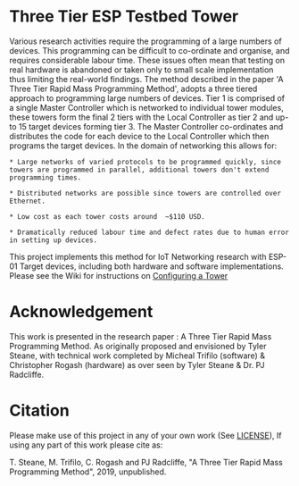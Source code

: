 # Three Tier ESP Testbed Tower

Various research activities require the programming of a large numbers of devices.  This programming can be difficult to co-ordinate and organise, and requires considerable labour time. These issues often mean that testing on real hardware is abandoned or taken only to small scale implementation thus limiting the real-world findings. The method described in the paper 'A Three Tier Rapid Mass Programming Method', adopts a three tiered approach to programming large numbers of devices. Tier 1 is comprised of a single Master Controller which is networked to individual tower modules, these towers form the final 2 tiers with the Local Controller as tier 2 and up-to 15 target devices forming tier 3. The Master Controller co-ordinates and distributes the code for each device to the Local Controller which then programs the target devices. In the domain of networking this allows for:

	
	* Large networks of varied protocols to be programmed quickly, since towers are programmed in parallel, additional towers don't extend programming times.
	
	* Distributed networks are possible since towers are controlled over Ethernet.
	
	* Low cost as each tower costs around  ~$110 USD.
	
	* Dramatically reduced labour time and defect rates due to human error in setting up devices.

This project implements this method for IoT Networking research with ESP-01 Target devices, including both hardware and software implementations.
Please see the Wiki for instructions on [Configuring a Tower](https://bitbucket.org/tylersteane/three-tier-esp-testbed-tower/wiki/Configuring%20a%20Tower%20Controller)

# Acknowledgement

This work is presented in the research paper : A Three Tier Rapid Mass Programming Method.
As originally proposed and envisioned by Tyler Steane, with technical work completed by Micheal Trifilo (software) & Christopher Rogash (hardware) as over seen by Tyler Steane & Dr. PJ Radcliffe.

# Citation
Please make use of this project in any of your own work (See [LICENSE](https://github.com/TylerSteane/Three-Tier-ESP-Testbed-Tower/blob/master/LICENSE)), If using any part of this work please cite as:

T. Steane, M. Trifilo, C. Rogash and PJ Radcliffe, "A Three Tier Rapid Mass Programming Method", 2019, unpublished.
